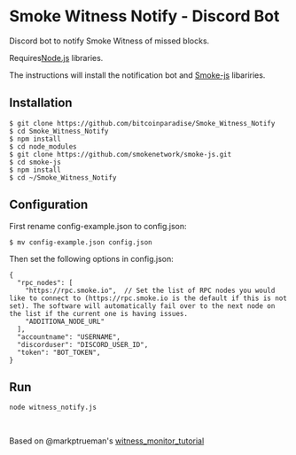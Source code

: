 # Smoke Witness Notify - Discord Bot

Discord bot to notify Smoke Witness of missed blocks.

Requires[Node.js](https://github.com/nodejs/node) libraries.

The instructions will install the notification bot and [Smoke-js](https://github.com/smokenetwork/) libariries.

## Installation

```
$ git clone https://github.com/bitcoinparadise/Smoke_Witness_Notify
$ cd Smoke_Witness_Notify
$ npm install 
$ cd node_modules
$ git clone https://github.com/smokenetwork/smoke-js.git
$ cd smoke-js
$ npm install
$ cd ~/Smoke_Witness_Notify
```

## Configuration
First rename config-example.json to config.json:

```
$ mv config-example.json config.json
```

Then set the following options in config.json:
```
{
  "rpc_nodes": [
    "https://rpc.smoke.io",  // Set the list of RPC nodes you would like to connect to (https://rpc.smoke.io is the default if this is not set). The software will automatically fail over to the next node on the list if the current one is having issues.
    "ADDITIONA_NODE_URL"
  ],
  "accountname": "USERNAME",
  "discorduser": "DISCORD_USER_ID",
  "token": "BOT_TOKEN",
}
```

## Run

```
node witness_notify.js
```
<br>

Based on @markptrueman's [witness_monitor_tutorial](https://github.com/markptrueman/witness_monitor_tutorial)
